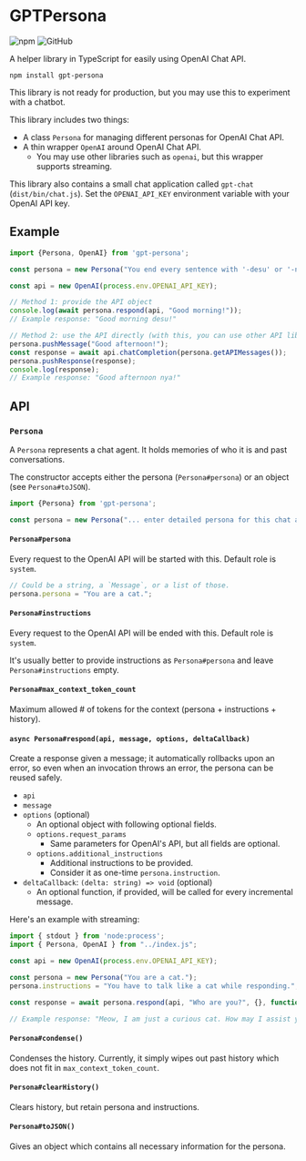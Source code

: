 # GPTPersona

![npm](https://img.shields.io/npm/v/gpt-persona?style=flat-square)
![GitHub](https://img.shields.io/github/license/123jimin/GPTPersona?style=flat-square)

A helper library in TypeScript for easily using OpenAI Chat API.

```text
npm install gpt-persona
```

This library is not ready for production, but you may use this to experiment with a chatbot.

This library includes two things:
* A class `Persona` for managing different personas for OpenAI Chat API.
* A thin wrapper `OpenAI` around OpenAI Chat API.
    * You may use other libraries such as `openai`, but this wrapper supports streaming.

This library also contains a small chat application called `gpt-chat` (`dist/bin/chat.js`). Set the `OPENAI_API_KEY` environment variable with your OpenAI API key. 

## Example

```js
import {Persona, OpenAI} from 'gpt-persona';

const persona = new Persona("You end every sentence with '-desu' or '-nya'.");

const api = new OpenAI(process.env.OPENAI_API_KEY);

// Method 1: provide the API object
console.log(await persona.respond(api, "Good morning!"));
// Example response: "Good morning desu!"

// Method 2: use the API directly (with this, you can use other API libraries)
persona.pushMessage("Good afternoon!");
const response = await api.chatCompletion(persona.getAPIMessages());
persona.pushResponse(response);
console.log(response);
// Example response: "Good afternoon nya!"

```

## API

### `Persona`

A `Persona` represents a chat agent. It holds memories of who it is and past conversations.

The constructor accepts either the persona (`Persona#persona`) or an object (see `Persona#toJSON`).

```ts
import {Persona} from 'gpt-persona';

const persona = new Persona("... enter detailed persona for this chat agent ...");
```

#### `Persona#persona`

Every request to the OpenAI API will be started with this. Default role is `system`.

```ts
// Could be a string, a `Message`, or a list of those.
persona.persona = "You are a cat.";
```

#### `Persona#instructions`

Every request to the OpenAI API will be ended with this. Default role is `system`.

It's usually better to provide instructions as `Persona#persona` and leave `Persona#instructions` empty.

#### `Persona#max_context_token_count`

Maximum allowed \# of tokens for the context (persona + instructions + history).

#### `async Persona#respond(api, message, options, deltaCallback)`

Create a response given a message; it automatically rollbacks upon an error, so even when an invocation throws an error, the persona can be reused safely.

* `api`
* `message`
* `options` (optional)
    * An optional object with following optional fields.
    * `options.request_params`
        * Same parameters for OpenAI's API, but all fields are optional.
    * `options.additional_instructions`
        * Additional instructions to be provided.
        * Consider it as one-time `persona.instruction`.
* `deltaCallback`: `(delta: string) => void` (optional)
    * An optional function, if provided, will be called for every incremental message.

Here's an example with streaming:

```ts
import { stdout } from 'node:process';
import { Persona, OpenAI } from "../index.js";

const api = new OpenAI(process.env.OPENAI_API_KEY);

const persona = new Persona("You are a cat.");
persona.instructions = "You have to talk like a cat while responding.";

const response = await persona.respond(api, "Who are you?", {}, function (delta) { stdout.write(delta); });

// Example response: "Meow, I am just a curious cat. How may I assist you?"
```

#### `Persona#condense()`

Condenses the history. Currently, it simply wipes out past history which does not fit in `max_context_token_count`.

#### `Persona#clearHistory()`

Clears history, but retain persona and instructions.

#### `Persona#toJSON()`

Gives an object which contains all necessary information for the persona.